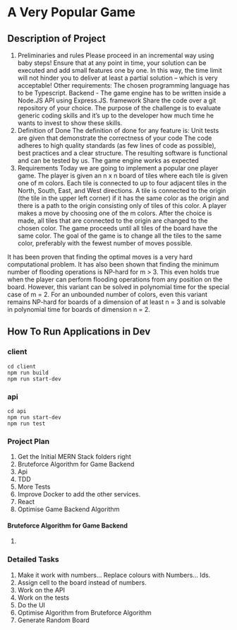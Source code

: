 # A Very Popular Game 
## Description of Project 
1. Preliminaries and rules 
Please proceed in an incremental way using baby steps! Ensure that at any point in time, your solution can be executed and add small features one by one. In this way, the time limit will not hinder you to deliver at least a partial solution – which is very acceptable! Other requirements:
The chosen programming language has to be Typescript.
Backend - The game engine has to be written inside a Node.JS API using Express.JS. framework
Share the code over a git repository of your choice.
The purpose of the challenge is to evaluate generic coding skills and it’s up to the developer how much time he wants to invest to show these skills.
2. Definition of Done
The definition of done for any feature is: 
Unit tests are given that demonstrate the correctness of your code 
The code adheres to high quality standards (as few lines of code as possible), best practices and a clear structure.
The resulting software is functional and can be tested by us.
The game engine works as expected
3. Requirements 
Today we are going to implement a popular one player game. The player is given an n x n board of tiles where each tile is given one of m colors. Each tile is connected to up to four adjacent tiles in the North, South, East, and West directions. A tile is connected to the origin (the tile in the upper left corner) if it has the same color as the origin and there is a path to the origin consisting only of tiles of this color. A player makes a move by choosing one of the m colors. After the choice is made, all tiles that are connected to the origin are changed to the chosen color. The game proceeds until all tiles of the board have the same color. The goal of the game is to change all the tiles to the same color, preferably with the fewest number of moves possible. 

It has been proven that finding the optimal moves is a very hard computational problem. It has also been shown that finding the minimum number of flooding operations is NP-hard for m > 3. This even holds true when the player can perform flooding operations from any position on the board. However, this variant can be solved in polynomial time for the special case of m = 2. For an unbounded number of colors, even this variant remains NP-hard for boards of a dimension of at least n = 3 and is solvable in polynomial time for boards of dimension n = 2.

## How To Run Applications in Dev

### client 
```
cd client
npm run build
npm run start-dev
```
### api
```
cd api
npm run start-dev
npm run test
```

### Project Plan 
1. Get the Initial MERN Stack folders right
1. Bruteforce Algorithm for Game Backend
1. Api
1. TDD
1. More Tests
1. Improve Docker to add the other services. 
1. React
1. Optimise Game Backend Algorithm

#### Bruteforce Algorithm for Game Backend
1. 

### Detailed Tasks

1. Make it work with numbers... Replace colours with Numbers... Ids.
1. Assign cell to the board instead of numbers. 
1. Work on the API
1. Work on the tests
1. Do the UI
1. Optimise Algorithm from Bruteforce Algorithm
1. Generate Random Board

 







